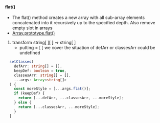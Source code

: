 #### flat()
- The flat() method creates a new array with all sub-array elements concatenated into it recursively up to the specified depth. Also remove empty slot in arrays
- [Array.prototype.flat()](https://developer.mozilla.org/en-US/docs/Web/JavaScript/Reference/Global_Objects/Array/flat)
1. transform string[ ][ ] => string[ ] 
	- putting = [ ] we cover the situation of defArr or classesArr could be undefined 
```ts
  setClasses(
    defArr: string[] = [],
    keepDef: boolean = true,
    classesArr: string[] = [],
    ...args: Array<string[]>
  ) {
    const moreStyle = [...args.flat()];
    if (keepDef) {
      return [...defArr, ...classesArr, ...moreStyle];
    } else {
      return [...classesArr, ...moreStyle];
    }
  }
```
